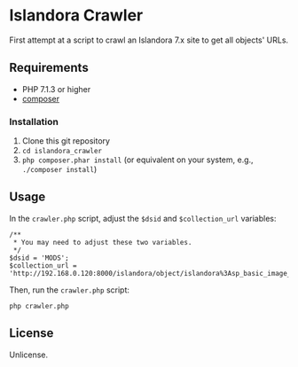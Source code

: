 # Islandora Crawler

First attempt at a script to crawl an Islandora 7.x site to get all objects' URLs.

## Requirements

* PHP 7.1.3 or higher
* [composer](https://getcomposer.org/)

### Installation

1. Clone this git repository
1. `cd islandora_crawler`
1. `php composer.phar install` (or equivalent on your system, e.g., `./composer install`)

## Usage

In the `crawler.php` script, adjust the `$dsid` and `$collection_url` variables:

```
/**
 * You may need to adjust these two variables.
 */
$dsid = 'MODS';
$collection_url = 'http://192.168.0.120:8000/islandora/object/islandora%3Asp_basic_image_collection';
```

Then, run the `crawler.php` script:

`php crawler.php`

## License

Unlicense.
